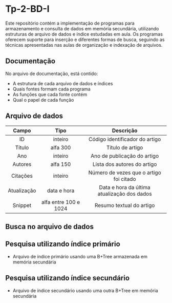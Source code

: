 # Tp-2-BD-I
Este repositório contém a implementação de programas para armazenamento e consulta de dados em memória secundária, utilizando estruturas de arquivo de dados e índice estudadas em aula. Os programas oferecem suporte para inserção e diferentes formas de busca, seguindo as técnicas apresentadas nas aulas de organização e indexação de arquivos.

## Documentação
  No arquivo de documentação, está contido:
   * A estrutura de cada arquivo de dados e índices
   * Quais fontes formam cada programa
   * As funções que cada fonte contém
   * Qual o papel de cada função

## Arquivo de dados

Campo | Tipo | Descrição
| :---: | :---: | :---:
ID  | inteiro | Código identificador do artigo 
Título | alfa 300 | Título de artigo
Ano  | inteiro | Ano de publicação do artigo
Autores | alfa 150 | Lista dos autores do artigo
Citações |inteiro | Número de vezes que o artigo foi citado
Atualização  | data e hora | Data e hora da última atualização dos dados
Snippet| alfa entre 100 e 1024 | Resumo textual do artigo

## Busca no arquivo de dados

## Pesquisa utilizando índice primário
  * Arquivo de índice primário usando uma B+Tree armazenada em memória secundária

## Pesquisa utilizando índice secundário
  * Arquivo de índice secundário usando uma outra B+Tree em memória secundária
